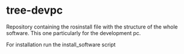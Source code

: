 # tree-devpc
Repository containing the rosinstall file with the structure of the whole software. This one particularly for the development pc.

For installation run the install_software script
